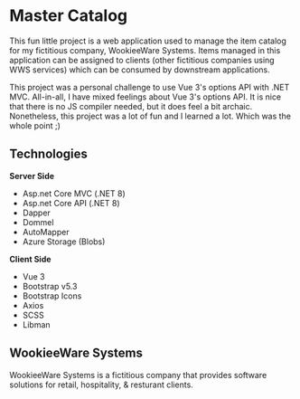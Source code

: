 # Master Catalog

This fun little project is a web application used to manage the item catalog for my fictitious company, WookieeWare Systems. Items managed 
in this application can be assigned to clients (other fictitious companies using WWS services) which can be consumed by downstream applications.

This project was a personal challenge to use Vue 3's options API with .NET MVC. All-in-all, I have mixed feelings about 
Vue 3's options API. It is nice that there is no JS compiler needed, but it does feel a bit archaic. Nonetheless, this project was 
a lot of fun and I learned a lot. Which was the whole point ;)

## Technologies

**Server Side**
* Asp.net Core MVC (.NET 8)
* Asp.net Core API (.NET 8)
* Dapper
* Dommel
* AutoMapper
* Azure Storage (Blobs)

**Client Side**
* Vue 3
* Bootstrap v5.3
* Bootstrap Icons
* Axios
* SCSS
* Libman

## WookieeWare Systems

WookieeWare Systems is a fictitious company that provides software solutions for retail, hospitality, & resturant clients. 
